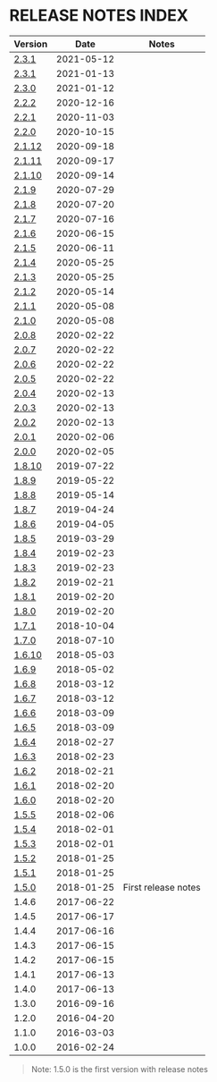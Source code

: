 # RELEASE NOTES INDEX

| Version                           | Date       | Notes               |
| --------------------------------- | ---------- | ------------------- |
| [2.3.1](RELEASE_NOTES_2.3.2.md)   | 2021-05-12 |  
| [2.3.1](RELEASE_NOTES_2.3.1.md)   | 2021-01-13 |                     |
| [2.3.0](RELEASE_NOTES_2.3.0.md)   | 2021-01-12 |                     |
| [2.2.2](RELEASE_NOTES_2.2.2.md)   | 2020-12-16 |                     |
| [2.2.1](RELEASE_NOTES_2.2.1.md)   | 2020-11-03 |                     |
| [2.2.0](RELEASE_NOTES_2.2.0.md)   | 2020-10-15 |                     |
| [2.1.12](RELEASE_NOTES_2.1.12.md) | 2020-09-18 |                     |
| [2.1.11](RELEASE_NOTES_2.1.11.md) | 2020-09-17 |                     |
| [2.1.10](RELEASE_NOTES_2.1.10.md) | 2020-09-14 |                     |
| [2.1.9](RELEASE_NOTES_2.1.9.md)   | 2020-07-29 |                     |
| [2.1.8](RELEASE_NOTES_2.1.8.md)   | 2020-07-20 |                     |
| [2.1.7](RELEASE_NOTES_2.1.7.md)   | 2020-07-16 |                     |
| [2.1.6](RELEASE_NOTES_2.1.6.md)   | 2020-06-15 |                     |
| [2.1.5](RELEASE_NOTES_2.1.5.md)   | 2020-06-11 |                     |
| [2.1.4](RELEASE_NOTES_2.1.4.md)   | 2020-05-25 |                     |
| [2.1.3](RELEASE_NOTES_2.1.3.md)   | 2020-05-25 |                     |
| [2.1.2](RELEASE_NOTES_2.1.2.md)   | 2020-05-14 |                     |
| [2.1.1](RELEASE_NOTES_2.1.1.md)   | 2020-05-08 |                     |
| [2.1.0](RELEASE_NOTES_2.1.0.md)   | 2020-05-08 |                     |
| [2.0.8](RELEASE_NOTES_2.0.8.md)   | 2020-02-22 |                     |
| [2.0.7](RELEASE_NOTES_2.0.7.md)   | 2020-02-22 |                     |
| [2.0.6](RELEASE_NOTES_2.0.6.md)   | 2020-02-22 |                     |
| [2.0.5](RELEASE_NOTES_2.0.5.md)   | 2020-02-22 |                     |
| [2.0.4](RELEASE_NOTES_2.0.4.md)   | 2020-02-13 |                     |
| [2.0.3](RELEASE_NOTES_2.0.3.md)   | 2020-02-13 |                     |
| [2.0.2](RELEASE_NOTES_2.0.2.md)   | 2020-02-13 |                     |
| [2.0.1](RELEASE_NOTES_2.0.1.md)   | 2020-02-06 |                     |
| [2.0.0](RELEASE_NOTES_2.0.0.md)   | 2020-02-05 |                     |
| [1.8.10](RELEASE_NOTES_1.8.10.md) | 2019-07-22 |                     |
| [1.8.9](RELEASE_NOTES_1.8.9.md)   | 2019-05-22 |                     |
| [1.8.8](RELEASE_NOTES_1.8.8.md)   | 2019-05-14 |                     |
| [1.8.7](RELEASE_NOTES_1.8.7.md)   | 2019-04-24 |                     |
| [1.8.6](RELEASE_NOTES_1.8.6.md)   | 2019-04-05 |                     |
| [1.8.5](RELEASE_NOTES_1.8.5.md)   | 2019-03-29 |                     |
| [1.8.4](RELEASE_NOTES_1.8.4.md)   | 2019-02-23 |                     |
| [1.8.3](RELEASE_NOTES_1.8.3.md)   | 2019-02-23 |                     |
| [1.8.2](RELEASE_NOTES_1.8.2.md)   | 2019-02-21 |                     |
| [1.8.1](RELEASE_NOTES_1.8.1.md)   | 2019-02-20 |                     |
| [1.8.0](RELEASE_NOTES_1.8.0.md)   | 2019-02-20 |                     |
| [1.7.1](RELEASE_NOTES_1.7.1.md)   | 2018-10-04 |                     |
| [1.7.0](RELEASE_NOTES_1.7.0.md)   | 2018-07-10 |                     |
| [1.6.10](RELEASE_NOTES_1.6.10.md) | 2018-05-03 |                     |
| [1.6.9](RELEASE_NOTES_1.6.9.md)   | 2018-05-02 |                     |
| [1.6.8](RELEASE_NOTES_1.6.8.md)   | 2018-03-12 |                     |
| [1.6.7](RELEASE_NOTES_1.6.7.md)   | 2018-03-12 |                     |
| [1.6.6](RELEASE_NOTES_1.6.6.md)   | 2018-03-09 |                     |
| [1.6.5](RELEASE_NOTES_1.6.5.md)   | 2018-03-09 |                     |
| [1.6.4](RELEASE_NOTES_1.6.4.md)   | 2018-02-27 |                     |
| [1.6.3](RELEASE_NOTES_1.6.3.md)   | 2018-02-23 |                     |
| [1.6.2](RELEASE_NOTES_1.6.2.md)   | 2018-02-21 |                     |
| [1.6.1](RELEASE_NOTES_1.6.1.md)   | 2018-02-20 |                     |
| [1.6.0](RELEASE_NOTES_1.6.0.md)   | 2018-02-20 |                     |
| [1.5.5](RELEASE_NOTES_1.5.5.md)   | 2018-02-06 |                     |
| [1.5.4](RELEASE_NOTES_1.5.4.md)   | 2018-02-01 |                     |
| [1.5.3](RELEASE_NOTES_1.5.3.md)   | 2018-02-01 |                     |
| [1.5.2](RELEASE_NOTES_1.5.2.md)   | 2018-01-25 |                     |
| [1.5.1](RELEASE_NOTES_1.5.1.md)   | 2018-01-25 |                     |
| [1.5.0](RELEASE_NOTES_1.5.0.md)   | 2018-01-25 | First release notes |
| 1.4.6                             | 2017-06-22 |                     |
| 1.4.5                             | 2017-06-17 |                     |
| 1.4.4                             | 2017-06-16 |                     |
| 1.4.3                             | 2017-06-15 |                     |
| 1.4.2                             | 2017-06-15 |                     |
| 1.4.1                             | 2017-06-13 |                     |
| 1.4.0                             | 2017-06-13 |                     |
| 1.3.0                             | 2016-09-16 |                     |
| 1.2.0                             | 2016-04-20 |                     |
| 1.1.0                             | 2016-03-03 |                     |
| 1.0.0                             | 2016-02-24 |                     |

> Note: 1.5.0 is the first version with release notes

